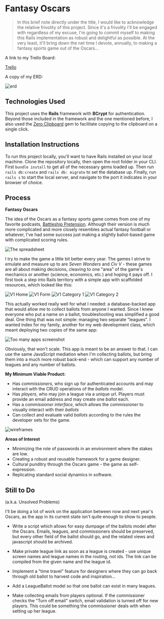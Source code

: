 # Fantasy Oscars
>In this brief note directly under the title, I would like to acknowledge the relative frivolity of this project. Since it's a frivolity I'll be engaged with regardless of my excuse, I'm going to commit myself to making this Rails implementation as robust and delightful as possible. At the very least, it'll bring down the net time I devote, annually, to making a fantasy sports game out of the Oscars...

A link to my Trello Board:

[Trello](https://trello.com/b/imfbPujC/fantasy-oscars)

A copy of my ERD:

![erd](readme_assets/erd.jpg)

## Technologies Used

This project uses the **Rails** framework with **BCrypt** for authentication. Beyond those included in the framework and the one mentioned before, I also used the [Zero Clipboard](https://github.com/zeroclipboard/zeroclipboard-rails) gem to facilitate copying to the clipboard on a single click.

## Installation Instructions

To run this project locally, you'll want to have Rails installed on your local machine. Clone the repository locally, then open the root folder in your CLI. First `bundle install` to get all of the necessary gems loaded up. Then run `rails db:create` and `rails db: migrate` to set the database up. Finally, run `rails s` to start the local server, and navigate to the port it indicates in your browser of choice.
## Process

**Fantasy Oscars**

The idea of the Oscars as a fantasy sports game comes from one of my favorite podcasts, [Battleship Pretension](http://battleshippretension.com/category/episode/). Although their version is much more complicated and more closely resembles actual fantasy football or whatever, I've had some success just making a slightly ballot-based game with complicated scoring rules.

![The spreadsheet](readme_assets/spreadsheet.jpg)

I try to make the game a little bit better every year. The games I strive to emulate and measure up to are *Seven Wonders* and *Civ V* - these games are all about making decisions, cleaving to one "area" of the game's mechanics or another (science, economics, etc.) and hoping it pays off. I first took a step into Rails territory with a simple app with scaffolded resources, which looked like this:

![V1 Home](readme_assets/index.jpg)
![V1 Form](readme_assets/ballot_form.jpg)
![V1 Category 1](readme_assets/category_1.jpg)
![V1 Category 2](readme_assets/category_2.jpg)

This actually worked really well for what I needed: a database-backed app that would allow me to collect ballots from anyone I wanted. Since I knew everyone who put a name on a ballot, troubleshooting was simplified a good deal. One thing that was not simple: managing two separate "leagues". I wanted index for my family, another for my web development class, which meant deploying two copies of the same app:

![Too many apps screenshot](readme_assets/too_many_apps.jpg)

Obviously, that won't scale. This app is meant to be an answer to that. I can use the same JavaScript mediation when I'm collecting ballots, but bring them into a much more robust back-end - which can support any number of leagues and any number of ballots.

**My Minimum Viable Product:**
* Has *commissioners*, who sign up for authenticated accounts and may interact with the CRUD operations of the *ballots* model. 
* Has *players*, who may join a league via a unique url. Players must provide an email address and may create one *ballot* each.
* Has a *commissioner interface*, which allows the *commissioner* to visually interact with their *ballots*
* Can collect and evaluate valid *ballots* according to the rules the developer sets for the game. 

![wireframes](readme_assets/wireframes.jpg)

**Areas of Interest**
* Minimizing the role of passwords in an environment where the stakes are low.
* Creating a robust and reusable framework for a game designer.
* Cultural punditry through the Oscars game - the game as self-expression.
* Replicating standard social dynamics in software.

## Still to Do

(a.k.a. Unsolved Problems)

I'll be doing a lot of work on the application between now and next year's Oscars, as the app in its current state isn't quite enough to show to people.

* Write a script which allows for easy dumpage of the ballots model after the Oscars. Emails, leagues, and commissioners should be preserved, but every other field of the ballot should go, and the related views and javascript should be archived.
* Make private league link as soon as a league is created - use unique screen names and league names in the routing, not ids. The link can be compiled from the given name and the league id. 


* Implement a "time travel" feature for designers where they can go back through old ballot to harvest code and inspiration...
* Add a LeagueBallot model so that one ballot can exist in many leagues.
* Make collecting emails from players optional. If the commissioner checks the "Turn off email" switch, email validation is turned off for new players. This could be something the commissioner deals with when setting up her league.
